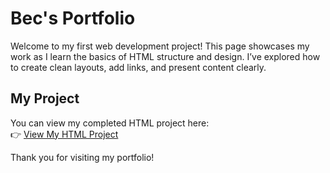 
  </style>
</head>
<body>
  <h1>Bec's Portfolio</h1>

  <p>
    Welcome to my first web development project! This page showcases my work as I learn the basics of HTML structure and design.
    I’ve explored how to create clean layouts, add links, and present content clearly.
  </p>

  <h2>My Project</h2>
  <p>
    You can view my completed HTML project here:
    <br>
    👉 <a href="https://drive.google.com/file/d/1q-w82H_o9F6NiyUDj6QZYYQv-EfLVezc/view?usp=sharing" target="_blank">
      View My HTML Project
    </a>
  </p>

  <p>Thank you for visiting my portfolio!</p>
</body>
</html>
